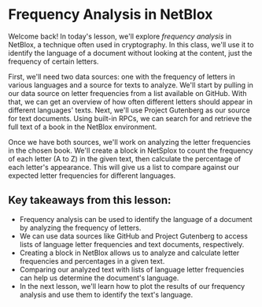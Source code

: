 # Frequency Analysis in NetBlox

Welcome back! In today's lesson, we'll explore *frequency analysis* in NetBlox, a technique often used in cryptography. In this class, we'll use it to identify the language of a document without looking at the content, just the frequency of certain letters.

First, we'll need two data sources: one with the frequency of letters in various languages and a source for texts to analyze. We'll start by pulling in our data source on letter frequencies from a list available on GitHub. With that, we can get an overview of how often different letters should appear in different languages' texts. Next, we'll use Project Gutenberg as our source for text documents. Using built-in RPCs, we can search for and retrieve the full text of a book in the NetBlox environment.

Once we have both sources, we'll work on analyzing the letter frequencies in the chosen book. We'll create a block in NetSplox to count the frequency of each letter (A to Z) in the given text, then calculate the percentage of each letter's appearance. This will give us a list to compare against our expected letter frequencies for different languages.

## Key takeaways from this lesson:
- Frequency analysis can be used to identify the language of a document by analyzing the frequency of letters.
- We can use data sources like GitHub and Project Gutenberg to access lists of language letter frequencies and text documents, respectively.
- Creating a block in NetBlox allows us to analyze and calculate letter frequencies and percentages in a given text.
- Comparing our analyzed text with lists of language letter frequencies can help us determine the document's language.
- In the next lesson, we'll learn how to plot the results of our frequency analysis and use them to identify the text's language.
